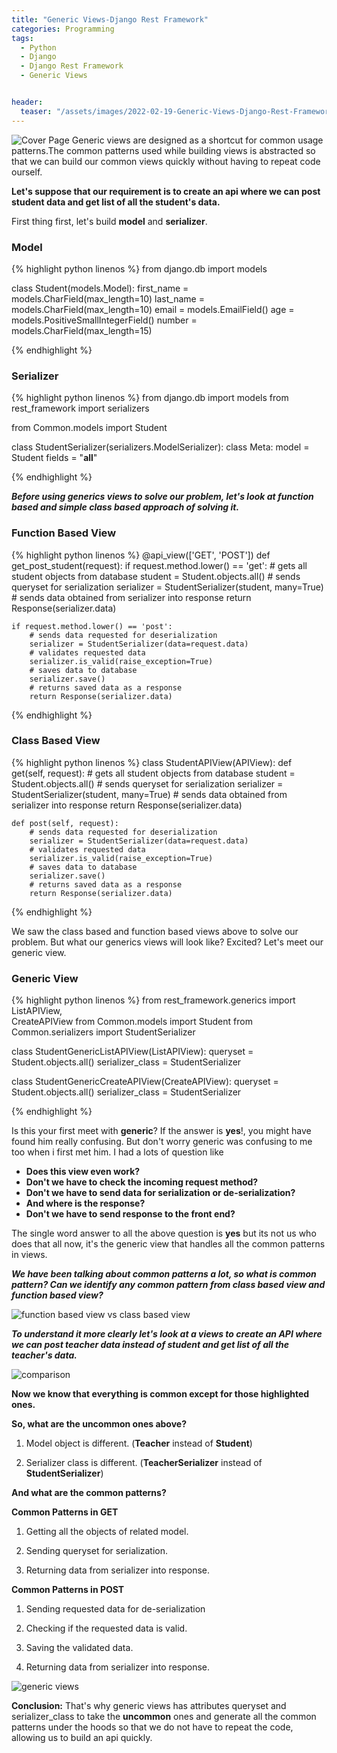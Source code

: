 ```yaml
---
title: "Generic Views-Django Rest Framework"
categories: Programming
tags:
  - Python
  - Django
  - Django Rest Framework
  - Generic Views


header:
  teaser: "/assets/images/2022-02-19-Generic-Views-Django-Rest-Framework/cover.png"
---
```


![Cover Page](/assets/images/2022-02-19-Generic-Views-Django-Rest-Framework/cover.png)
Generic views are designed as a shortcut for common usage patterns.The common patterns used while building views is abstracted so that we can build our common views quickly without having to repeat code ourself.

**Let's suppose that our requirement is to create an api where we can post student data and get list of all the student's data.**

First thing first, let's build **model** and **serializer**.
### Model

{% highlight python linenos %}
from django.db import models

class Student(models.Model):
    first_name = models.CharField(max_length=10)
    last_name = models.CharField(max_length=10)
    email = models.EmailField()
    age = models.PositiveSmallIntegerField()
    number = models.CharField(max_length=15)


{% endhighlight %}

### Serializer

{% highlight python linenos %}
from django.db import models
from rest_framework import serializers

from Common.models import Student

class StudentSerializer(serializers.ModelSerializer):
    class Meta:
        model = Student
        fields = "__all__"


{% endhighlight %}

***Before using generics views to solve our problem, let's look at function based and simple class based approach of solving it.***

### Function Based View
{% highlight python linenos %}
@api_view(['GET', 'POST'])
def get_post_student(request):
    if request.method.lower() == 'get':
        # gets all student objects from database
        student = Student.objects.all()
        # sends queryset for serialization
        serializer = StudentSerializer(student, many=True)
        # sends data obtained from serializer into response
        return Response(serializer.data)

    if request.method.lower() == 'post':
        # sends data requested for deserialization
        serializer = StudentSerializer(data=request.data)
        # validates requested data
        serializer.is_valid(raise_exception=True)
        # saves data to database
        serializer.save()
        # returns saved data as a response
        return Response(serializer.data)

{% endhighlight %}

### Class Based View
{% highlight python linenos %}
class StudentAPIView(APIView):
    def get(self, request): 
        # gets all student objects from database
        student = Student.objects.all() 
        # sends queryset for serialization
        serializer = StudentSerializer(student, many=True) 
        # sends data obtained from serializer into response
        return Response(serializer.data)

    def post(self, request):
        # sends data requested for deserialization
        serializer = StudentSerializer(data=request.data) 
        # validates requested data
        serializer.is_valid(raise_exception=True)
        # saves data to database
        serializer.save()
        # returns saved data as a response
        return Response(serializer.data)

{% endhighlight %}

We saw the class based and function based views above to solve our problem. But what our generics views will look like? Excited? Let's meet our generic view.  

### Generic View
{% highlight python linenos %}
from rest_framework.generics import ListAPIView,\
    CreateAPIView
from Common.models import Student
from Common.serializers import StudentSerializer

class StudentGenericListAPIView(ListAPIView):
    queryset = Student.objects.all()
    serializer_class = StudentSerializer

class StudentGenericCreateAPIView(CreateAPIView):
    queryset = Student.objects.all()
    serializer_class = StudentSerializer

{% endhighlight %}

Is this your first meet with **generic**? If the answer is **yes**!, you might have found him really confusing. But don't worry generic was confusing to me too when i first met him. I had a lots of question like

- **Does this view even work?** 
- **Don't we have to check the incoming request method?**
- **Don't we have to send data for serialization or de-serialization?**
- **And where is the response?** 
- **Don't we have to send response to the front end?**

The single word answer to all the above question is **yes** but its not us who does that all now, it's the generic view that handles all the common patterns in views.

***We have been talking about common patterns a lot, so what is common pattern? Can we identify any common pattern from class based view and function based view?***

![function based view vs class based view](/assets/images/2022-02-19-Generic-Views-Django-Rest-Framework/fbvcbv.PNG)

***To understand it more clearly let's look at a views to create an API where we can post teacher data instead of student and get list of all the teacher's data.***

![comparison](/assets/images/2022-02-19-Generic-Views-Django-Rest-Framework/comparison.PNG)

**Now we know that everything is common except for those highlighted ones.**

**So, what are the uncommon ones above?**

1) Model object is different. (**Teacher** instead of **Student**)

2) Serializer class is different. (**TeacherSerializer** instead of **StudentSerializer**)

**And what are the common patterns?**

**Common Patterns in GET**

1) Getting all the objects of related model.

2) Sending queryset for serialization.

3) Returning data from serializer into response.

**Common Patterns in POST**

1) Sending requested data for de-serialization

2) Checking if the requested data is valid.

3) Saving the validated data.

4) Returning data from serializer into response.

![generic views](/assets/images/2022-02-19-Generic-Views-Django-Rest-Framework/generic.PNG)

**Conclusion:** That's why generic views has attributes queryset and serializer_class to take the **uncommon** ones and generate all the common patterns under the hoods so that we do not have to repeat the code, allowing us to build an api quickly.

